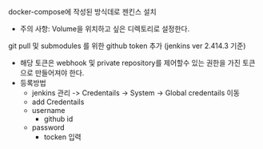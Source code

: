 docker-compose에 작성된 방식데로 젠킨스 설치

- 주의 사항: Volume을 위치하고 싶은 디렉토리로 설정한다.

git pull 및 submodules 를 위한 github token 추가 (jenkins ver 2.414.3 기준)

- 해당 토큰은 webhook 및 private repository를 제어할수 있는 권한을 가진 토큰으로 만들어져야 한다.
- 등록방법
  - jenkins 관리 -> Credentails -> System -> Global credentails 이동
  - add Credentails
  - username
    - github id
  - password
    - tocken 입력
